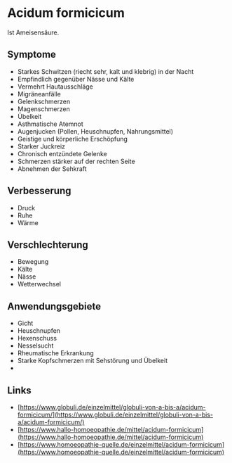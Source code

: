 # Acidum formicicum

Ist Ameisensäure.

## Symptome

* Starkes Schwitzen (riecht sehr, kalt und klebrig) in der Nacht
* Empfindlich gegenüber Nässe und Kälte
* Vermehrt Hautausschläge
* Migräneanfälle
* Gelenkschmerzen
* Magenschmerzen
* Übelkeit
* Asthmatische Atemnot
* Augenjucken (Pollen, Heuschnupfen, Nahrungsmittel)
* Geistige und körperliche Erschöpfung
* Starker Juckreiz
* Chronisch entzündete Gelenke
* Schmerzen stärker auf der rechten Seite
* Abnehmen der Sehkraft

## Verbesserung

* Druck
* Ruhe
* Wärme

## Verschlechterung

* Bewegung
* Kälte
* Nässe
* Wetterwechsel

## Anwendungsgebiete

* Gicht
* Heuschnupfen
* Hexenschuss
* Nesselsucht
* Rheumatische Erkrankung
* Starke Kopfschmerzen mit Sehstörung und Übelkeit
* 

## Links

* [https://www.globuli.de/einzelmittel/globuli-von-a-bis-a/acidum-formicicum/](https://www.globuli.de/einzelmittel/globuli-von-a-bis-a/acidum-formicicum/)
* [https://www.hallo-homoeopathie.de/mittel/acidum-formicicum](https://www.hallo-homoeopathie.de/mittel/acidum-formicicum)
* [https://www.homoeopathie-quelle.de/einzelmittel/acidum-formicicum](https://www.homoeopathie-quelle.de/einzelmittel/acidum-formicicum)
